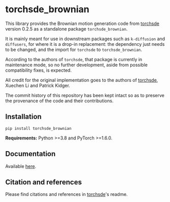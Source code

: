 # torchsde_brownian

This library provides the Brownian motion generation code from [torchsde] version 0.2.5
as a standalone package `torchsde_brownian`.

It is mainly meant for use in downstream packages such as `k-diffusion` and `diffusers`,
for where it is a drop-in replacement: the dependency just needs to be changed,
and the import for `torchsde` to `torchsde_brownian`.

According to the authors of `torchsde`, that package is currently in maintenance mode,
so no further development, aside from possible compatibility fixes, is expected.

All credit for the original implementation goes to the authors of [torchsde],
Xuechen Li and Patrick Kidger.

The commit history of this repository has been kept intact so as to preserve
the provenance of the code and their contributions.

## Installation

```shell script
pip install torchsde_brownian
```

**Requirements:** Python >=3.8 and PyTorch >=1.6.0.

## Documentation

Available [here](./DOCUMENTATION.md).

## Citation and references

Please find citations and references in [torchsde]'s readme.

[torchsde]: https://github.com/google-research/torchsde
